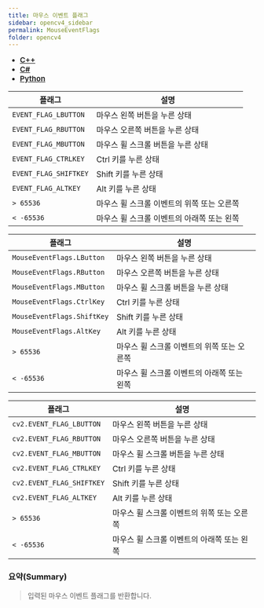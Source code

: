 ```yaml
---
title: 마우스 이벤트 플래그
sidebar: opencv4_sidebar
permalink: MouseEventFlags
folder: opencv4
---
```


<ul id="profileTabs" class="nav nav-tabs">
    <li class="active"><a class="noCrossRef" href="#L1" data-toggle="tab" style="width: 100px; text-align: center; font-weight: 600; font-size: 15px;">C++</a></li>
    <li><a class="noCrossRef" href="#L2" data-toggle="tab" style="width: 100px; text-align: center; font-weight: 600; font-size: 15px;">C#</a></li>
    <li><a class="noCrossRef" href="#L3" data-toggle="tab" style="width: 100px; text-align: center; font-weight: 600; font-size: 15px;">Python</a></li>
</ul>

<div class="tab-content">
<div role="tabpanel" class="tab-pane active" id="L1" markdown="1">

| 플래그             | 설명                                                             |
| ----------------- | ---------------------------------------------------------------- | 
| `EVENT_FLAG_LBUTTON` | 마우스 왼쪽 버튼을 누른 상태 |
| `EVENT_FLAG_RBUTTON` | 마우스 오른쪽 버튼을 누른 상태 |
| `EVENT_FLAG_MBUTTON` | 마우스 휠 스크롤 버튼을 누른 상태 |
| `EVENT_FLAG_CTRLKEY` | Ctrl 키를 누른 상태 |
| `EVENT_FLAG_SHIFTKEY` | Shift 키를 누른 상태 |
| `EVENT_FLAG_ALTKEY` | Alt 키를 누른 상태 |
| `> 65536` | 마우스 휠 스크롤 이벤트의 위쪽 또는 오른쪽 |
| `< -65536` | 마우스 휠 스크롤 이벤트의 아래쪽 또는 왼쪽 |

</div>

<div role="tabpanel" class="tab-pane" id="L2" markdown="1">

| 플래그             | 설명                                                             |
| ----------------- | ---------------------------------------------------------------- | 
| `MouseEventFlags.LButton` | 마우스 왼쪽 버튼을 누른 상태 |
| `MouseEventFlags.RButton` | 마우스 오른쪽 버튼을 누른 상태 |
| `MouseEventFlags.MButton` | 마우스 휠 스크롤 버튼을 누른 상태 |
| `MouseEventFlags.CtrlKey` | Ctrl 키를 누른 상태 |
| `MouseEventFlags.ShiftKey` | Shift 키를 누른 상태 |
| `MouseEventFlags.AltKey` | Alt 키를 누른 상태 |
| `> 65536` | 마우스 휠 스크롤 이벤트의 위쪽 또는 오른쪽 |
| `< -65536` | 마우스 휠 스크롤 이벤트의 아래쪽 또는 왼쪽 |


</div>

<div role="tabpanel" class="tab-pane" id="L3" markdown="1">

| 플래그             | 설명                                                             |
| ----------------- | ---------------------------------------------------------------- | 
| `cv2.EVENT_FLAG_LBUTTON` | 마우스 왼쪽 버튼을 누른 상태 |
| `cv2.EVENT_FLAG_RBUTTON` | 마우스 오른쪽 버튼을 누른 상태 |
| `cv2.EVENT_FLAG_MBUTTON` | 마우스 휠 스크롤 버튼을 누른 상태 |
| `cv2.EVENT_FLAG_CTRLKEY` | Ctrl 키를 누른 상태 |
| `cv2.EVENT_FLAG_SHIFTKEY` | Shift 키를 누른 상태 |
| `cv2.EVENT_FLAG_ALTKEY` | Alt 키를 누른 상태 |
| `> 65536` | 마우스 휠 스크롤 이벤트의 위쪽 또는 오른쪽 |
| `< -65536` | 마우스 휠 스크롤 이벤트의 아래쪽 또는 왼쪽 |


</div>
</div>

### 요약(Summary)

> 입력된 마우스 이벤트 플래그를 반환합니다.